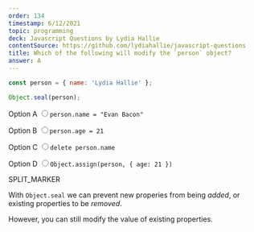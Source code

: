```yaml
---
order: 134
timestamp: 6/12/2021
topic: programming
deck: Javascript Questions by Lydia Hallie
contentSource: https://github.com/lydiahallie/javascript-questions
title: Which of the following will modify the `person` object?
answer: A
---
```


  

```javascript
const person = { name: 'Lydia Hallie' };

Object.seal(person);
```


<label for="option-A">Option A</label>
<input type="radio" name="answer-option" id="option-A" value="A">`person.name = "Evan Bacon"`</input>
    

<label for="option-B">Option B</label>
<input type="radio" name="answer-option" id="option-B" value="B">`person.age = 21`</input>
    

<label for="option-C">Option C</label>
<input type="radio" name="answer-option" id="option-C" value="C">`delete person.name`</input>
    

<label for="option-D">Option D</label>
<input type="radio" name="answer-option" id="option-D" value="D">`Object.assign(person, { age: 21 })`</input>
    




SPLIT_MARKER

With `Object.seal` we can prevent new properies from being _added_, or existing properties to be _removed_.

However, you can still modify the value of existing properties.



